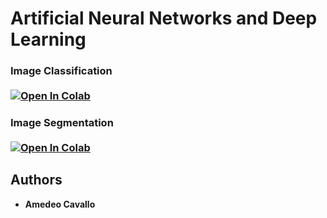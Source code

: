 # Artificial Neural Networks and Deep Learning

### Image Classification <br><br> [![Open In Colab](https://colab.research.google.com/assets/colab-badge.svg)](https://colab.research.google.com/github/amecava/an2dl/blob/main/image_classification.ipynb)

### Image Segmentation <br><br> [![Open In Colab](https://colab.research.google.com/assets/colab-badge.svg)](https://colab.research.google.com/github/amecava/an2dl/blob/main/image_segmentation.ipynb)

## Authors

* **Amedeo Cavallo**
